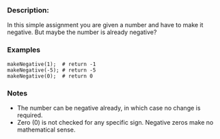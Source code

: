 ### Description:
In this simple assignment you are given a number and have to make it negative. But maybe the number is already negative?

### Examples
```
makeNegative(1);  # return -1
makeNegative(-5); # return -5
makeNegative(0);  # return 0
```

### Notes
* The number can be negative already, in which case no change is required.
* Zero (0) is not checked for any specific sign. Negative zeros make no mathematical sense.